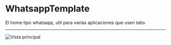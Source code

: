 # WhatsappTemplate
El home tipo whatsapp, util para varias aplicaciones que usen tabs

---------------

![Vista principal](http://s31.postimg.org/n2vunyrd7/whatsapp.jpg)
